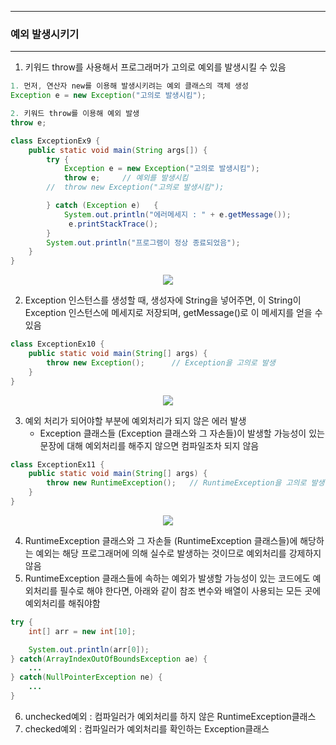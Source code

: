-----
### 예외 발생시키기
-----
1. 키워드 throw를 사용해서 프로그래머가 고의로 예외를 발생시킬 수 있음
```java
1. 먼저, 연산자 new를 이용해 발생시키려는 예외 클래스의 객체 생성
Exception e = new Exception("고의로 발생시킴");

2. 키워드 throw를 이용해 예외 발생
throw e;
```

```java
class ExceptionEx9 {
	public static void main(String args[]) {
		try {
			Exception e = new Exception("고의로 발생시킴");
			throw e;	 // 예외를 발생시킴
		//  throw new Exception("고의로 발생시킴");  

		} catch (Exception e)	{
			System.out.println("에러메세지 : " + e.getMessage());
		     e.printStackTrace();
		}
		System.out.println("프로그램이 정상 종료되었음");
	}
}
```
<div align="center">
<img src="https://github.com/sooyounghan/Java/assets/34672301/1a459148-11ca-4afd-9999-b84b4771dd8c">
</div>

2. Exception 인스턴스를 생성할 때, 생성자에 String을 넣어주면, 이 String이 Exception 인스턴스에 메세지로 저장되며, getMessage()로 이 메세지를 얻을 수 있음

```java
class ExceptionEx10 {
	public static void main(String[] args) {
		throw new Exception();		// Exception을 고의로 발생
	}
}
```
<div align="center">
<img src="https://github.com/sooyounghan/Java/assets/34672301/d8243a4d-c85e-4d2c-8fd3-9a60c36fc3a7">
</div>

3. 예외 처리가 되어야할 부분에 예외처리가 되지 않은 에러 발생
   - Exception 클래스들 (Exception 클래스와 그 자손들)이 발생할 가능성이 있는 문장에 대해 예외처리를 해주지 않으면 컴파일조차 되지 않음
  
```java
class ExceptionEx11 {
	public static void main(String[] args) {
		throw new RuntimeException();	// RuntimeException을 고의로 발생
	}
}
```
<div align="center">
<img src="https://github.com/sooyounghan/Java/assets/34672301/211de468-8283-467f-a97c-7c21a94cf452">
</div>

4. RuntimeException 클래스와 그 자손들 (RuntimeException 클래스들)에 해당하는 예외는 해당 프로그래머에 의해 실수로 발생하는 것이므로 예외처리를 강제하지 않음
5. RuntimeException 클래스들에 속하는 예외가 발생할 가능성이 있는 코드에도 예외처리를 필수로 해야 한다면, 아래와 같이 참조 변수와 배열이 사용되는 모든 곳에 예외처리를 해줘야함
```java
try {
    int[] arr = new int[10];

    System.out.println(arr[0]);
} catch(ArrayIndexOutOfBoundsException ae) {
    ...
} catch(NullPointerException ne) {
    ...
}
```

6. unchecked예외 : 컴파일러가 예외처리를 하지 않은 RuntimeException클래스
7. checked예외 : 컴파일러가 예외처리를 확인하는 Exception클래스

